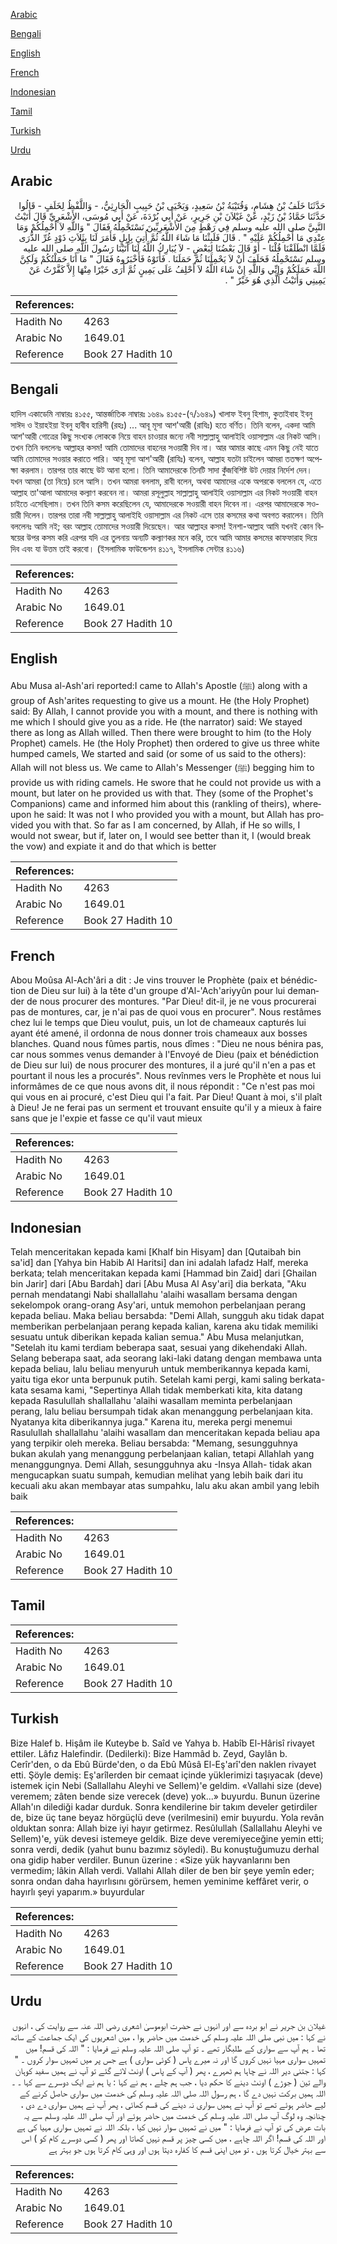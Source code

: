 [Arabic](#arabic)

[Bengali](#bengali)

[English](#english)

[French](#french)

[Indonesian](#indonesian)

[Tamil](#tamil)

[Turkish](#turkish)

[Urdu](#urdu)

## Arabic


<div dir="rtl" lang="ar" style={{fontSize:'larger',backgroundColor:'#f8f9fa',padding:20}}>
حَدَّثَنَا خَلَفُ بْنُ هِشَامٍ، وَقُتَيْبَةُ بْنُ سَعِيدٍ، وَيَحْيَى بْنُ حَبِيبٍ الْحَارِثِيُّ، - وَاللَّفْظُ لِخَلَفٍ - قَالُوا حَدَّثَنَا حَمَّادُ بْنُ زَيْدٍ، عَنْ غَيْلاَنَ بْنِ جَرِيرٍ، عَنْ أَبِي بُرْدَةَ، عَنْ أَبِي مُوسَى، الأَشْعَرِيِّ قَالَ أَتَيْتُ النَّبِيَّ صلى الله عليه وسلم فِي رَهْطٍ مِنَ الأَشْعَرِيِّينَ نَسْتَحْمِلُهُ فَقَالَ ‏"‏ وَاللَّهِ لاَ أَحْمِلُكُمْ وَمَا عِنْدِي مَا أَحْمِلُكُمْ عَلَيْهِ ‏"‏ ‏.‏ قَالَ فَلَبِثْنَا مَا شَاءَ اللَّهُ ثُمَّ أُتِيَ بِإِبِلٍ فَأَمَرَ لَنَا بِثَلاَثِ ذَوْدٍ غُرِّ الذُّرَى فَلَمَّا انْطَلَقْنَا قُلْنَا - أَوْ قَالَ بَعْضُنَا لِبَعْضٍ - لاَ يُبَارِكُ اللَّهُ لَنَا أَتَيْنَا رَسُولَ اللَّهِ صلى الله عليه وسلم نَسْتَحْمِلُهُ فَحَلَفَ أَنْ لاَ يَحْمِلَنَا ثُمَّ حَمَلَنَا ‏.‏ فَأَتَوْهُ فَأَخْبَرُوهُ فَقَالَ ‏"‏ مَا أَنَا حَمَلْتُكُمْ وَلَكِنَّ اللَّهَ حَمَلَكُمْ وَإِنِّي وَاللَّهِ إِنْ شَاءَ اللَّهُ لاَ أَحْلِفُ عَلَى يَمِينٍ ثُمَّ أَرَى خَيْرًا مِنْهَا إِلاَّ كَفَّرْتُ عَنْ يَمِينِي وَأَتَيْتُ الَّذِي هُوَ خَيْرٌ ‏"‏ ‏.‏
</div>
<div style={{backgroundColor:'#f8f9fa',padding:20, marginBottom: 10}}><table> <thead> <tr> <th>References:</th> <th></th> </tr> </thead> <tbody><tr><td>Hadith No</td><td>4263</td></tr><tr><td>Arabic No</td><td>1649.01</td></tr><tr><td>Reference</td><td>Book 27 Hadith 10</td></tr></tbody></table></div>

## Bengali


<div dir="ltr" lang="bn" style={{fontSize:'larger',backgroundColor:'#f8f9fa',padding:20}}>
হাদিস একাডেমি নাম্বারঃ ৪১৫৫, আন্তর্জাতিক নাম্বারঃ ১৬৪৯ ৪১৫৫-(৭/১৬৪৯) খালাফ ইবনু হিশাম, কুতাইবাহ ইবনু সাঈদ ও ইয়াহইয়া ইবনু হাবীব হারিসী (রহঃ) ... আবূ মূসা আশ'আরী (রাযিঃ) হতে বর্ণিত। তিনি বলেন, একদা আমি আশ'আরী গোত্রের কিছু সংখ্যক লোককে নিয়ে বাহন চাওয়ার জন্যে নবী সাল্লাল্লাহু আলাইহি ওয়াসাল্লাম এর নিকট আসি। তখন তিনি বললেনঃ আল্লাহর কসম! আমি তোমাদের বাহনের সওয়ারী দিব না। আর আমার কাছে এমন কিছু নেই যাতে আমি তোমাদের সওয়ার করাতে পারি। আবূ মূসা আশ'আরী (রাযিঃ) বলেন, আল্লাহ যতটা চাইলেন আমরা ততক্ষণ অপেক্ষা করলাম। তারপর তার কাছে উট আনা হলো। তিনি আমাদেরকে তিনটি সাদা কুঁজবিশিষ্ট উট দেয়ার নির্দেশ দেন। যখন আমরা (তা নিয়ে) চলে আসি। তখন আমরা বললাম, রাবী বলেন, অথবা আমাদের একে অপরকে বললেন যে, এতে আল্লাহ তা'আলা আমাদের কল্যাণ করবেন না। আমরা রসূলুল্লাহ সাল্লাল্লাহু আলাইহি ওয়াসাল্লাম এর নিকট সওয়ারী বাহন চাইতে এসেছিলাম। তখন তিনি কসম করেছিলেন যে, আমাদেরকে সওয়ারী বাহন দিবেন না। এরপর আমাদেরকে সওয়ারী দিলেন। তারপর তারা নবী সাল্লাল্লাহু আলাইহি ওয়াসাল্লাম এর নিকট এসে তার কসমের কথা অবগত করালেন। তিনি বললেনঃ আমি নই; বরং আল্লাহ তোমাদের সওয়ারী দিয়েছেন। আর আল্লাহর কসম! ইনশা-আল্লাহ আমি যখনই কোন বিষয়ের উপর কসম করি এরপর যদি এর তুলনায় অন্যটি কল্যাণকর মনে করি, তবে আমি আমার কসমের কাফফারাহ দিয়ে দিব এবং যা উত্তম তাই করবো। (ইসলামিক ফাউন্ডেশন ৪১১৭, ইসলামিক সেন্টার ৪১১৬)
</div>
<div style={{backgroundColor:'#f8f9fa',padding:20, marginBottom: 10}}><table> <thead> <tr> <th>References:</th> <th></th> </tr> </thead> <tbody><tr><td>Hadith No</td><td>4263</td></tr><tr><td>Arabic No</td><td>1649.01</td></tr><tr><td>Reference</td><td>Book 27 Hadith 10</td></tr></tbody></table></div>

## English


<div dir="ltr" lang="en" style={{fontSize:'larger',backgroundColor:'#f8f9fa',padding:20}}>
Abu Musa al-Ash'ari reported:I came to Allah's Apostle (ﷺ) along with a group of Ash'arites requesting to give us a mount. He (the Holy Prophet) said: By Allah, I cannot provide you with a mount, and there is nothing with me which I should give you as a ride. He (the narrator) said: We stayed there as long as Allah willed. Then there were brought to him (to the Holy Prophet) camels. He (the Holy Prophet) then ordered to give us three white humped camels, We started and said (or some of us said to the others): Allah will not bless us. We came to Allah's Messenger (ﷺ) begging him to provide us with riding camels. He swore that he could not provide us with a mount, but later on he provided us with that. They (some of the Prophet's Companions) came and informed him about this (rankling of theirs), whereupon he said: It was not I who provided you with a mount, but Allah has provided you with that. So far as I am concerned, by Allah, if He so wills, I would not swear, but if, later on, I would see better than it, I (would break the vow) and expiate it and do that which is better
</div>
<div style={{backgroundColor:'#f8f9fa',padding:20, marginBottom: 10}}><table> <thead> <tr> <th>References:</th> <th></th> </tr> </thead> <tbody><tr><td>Hadith No</td><td>4263</td></tr><tr><td>Arabic No</td><td>1649.01</td></tr><tr><td>Reference</td><td>Book 27 Hadith 10</td></tr></tbody></table></div>

## French


<div dir="ltr" lang="fr" style={{fontSize:'larger',backgroundColor:'#f8f9fa',padding:20}}>
Abou Moûsa Al-Ach'âri a dit : Je vins trouver le Prophète (paix et bénédiction de Dieu sur lui) à la tête d'un groupe d'Al-'Ach'ariyyûn pour lui demander de nous procurer des montures. "Par Dieu! dit-il, je ne vous procurerai pas de montures, car, je n'ai pas de quoi vous en procurer". Nous restâmes chez lui le temps que Dieu voulut, puis, un lot de chameaux capturés lui ayant été amené, il ordonna de nous donner trois chameaux aux bosses blanches. Quand nous fûmes partis, nous dîmes : "Dieu ne nous bénira pas, car nous sommes venus demander à l'Envoyé de Dieu (paix et bénédiction de Dieu sur lui) de nous procurer des montures, il a juré qu'il n'en a pas et pourtant il nous les a procurés". Nous revînmes vers le Prophète et nous lui informâmes de ce que nous avons dit, il nous répondit : "Ce n'est pas moi qui vous en ai procuré, c'est Dieu qui l'a fait. Par Dieu! Quant à moi, s'il plaît à Dieu! Je ne ferai pas un serment et trouvant ensuite qu'il y a mieux à faire sans que je l'expie et fasse ce qu'il vaut mieux
</div>
<div style={{backgroundColor:'#f8f9fa',padding:20, marginBottom: 10}}><table> <thead> <tr> <th>References:</th> <th></th> </tr> </thead> <tbody><tr><td>Hadith No</td><td>4263</td></tr><tr><td>Arabic No</td><td>1649.01</td></tr><tr><td>Reference</td><td>Book 27 Hadith 10</td></tr></tbody></table></div>

## Indonesian


<div dir="ltr" lang="id" style={{fontSize:'larger',backgroundColor:'#f8f9fa',padding:20}}>
Telah menceritakan kepada kami [Khalf bin Hisyam] dan [Qutaibah bin sa'id] dan [Yahya bin Habib Al Haritsi] dan ini adalah lafadz Half, mereka berkata; telah menceritakan kepada kami [Hammad bin Zaid] dari [Ghailan bin Jarir] dari [Abu Bardah] dari [Abu Musa Al Asy'ari] dia berkata, "Aku pernah mendatangi Nabi shallallahu 'alaihi wasallam bersama dengan sekelompok orang-orang Asy'ari, untuk memohon perbelanjaan perang kepada beliau. Maka beliau bersabda: "Demi Allah, sungguh aku tidak dapat memberikan perbelanjaan perang kepada kalian, karena aku tidak memiliki sesuatu untuk diberikan kepada kalian semua." Abu Musa melanjutkan, "Setelah itu kami terdiam beberapa saat, sesuai yang dikehendaki Allah. Selang beberapa saat, ada seorang laki-laki datang dengan membawa unta kepada beliau, lalu beliau menyuruh untuk memberikannya kepada kami, yaitu tiga ekor unta berpunuk putih. Setelah kami pergi, kami saling berkata-kata sesama kami, "Sepertinya Allah tidak memberkati kita, kita datang kepada Rasulullah shallallahu 'alaihi wasallam meminta perbelanjaan perang, lalu beliau bersumpah tidak akan menanggung perbelanjaan kita. Nyatanya kita diberikannya juga." Karena itu, mereka pergi menemui Rasulullah shallallahu 'alaihi wasallam dan menceritakan kepada beliau apa yang terpikir oleh mereka. Beliau bersabda: "Memang, sesungguhnya bukan akulah yang menanggung perbelanjaan kalian, tetapi Allahlah yang menanggungnya. Demi Allah, sesungguhnya aku -Insya Allah- tidak akan mengucapkan suatu sumpah, kemudian melihat yang lebih baik dari itu kecuali aku akan membayar atas sumpahku, lalu aku akan ambil yang lebih baik
</div>
<div style={{backgroundColor:'#f8f9fa',padding:20, marginBottom: 10}}><table> <thead> <tr> <th>References:</th> <th></th> </tr> </thead> <tbody><tr><td>Hadith No</td><td>4263</td></tr><tr><td>Arabic No</td><td>1649.01</td></tr><tr><td>Reference</td><td>Book 27 Hadith 10</td></tr></tbody></table></div>

## Tamil


<div dir="ltr" lang="ta" style={{fontSize:'larger',backgroundColor:'#f8f9fa',padding:20}}>

</div>
<div style={{backgroundColor:'#f8f9fa',padding:20, marginBottom: 10}}><table> <thead> <tr> <th>References:</th> <th></th> </tr> </thead> <tbody><tr><td>Hadith No</td><td>4263</td></tr><tr><td>Arabic No</td><td>1649.01</td></tr><tr><td>Reference</td><td>Book 27 Hadith 10</td></tr></tbody></table></div>

## Turkish


<div dir="ltr" lang="tr" style={{fontSize:'larger',backgroundColor:'#f8f9fa',padding:20}}>
Bize Halef b. Hişâm ile Kuteybe b. Saîd ve Yahya b. Habîb El-Hârisî rivayet ettiler. Lâfız Halefindir. (Dedilerki): Bize Hammâd b. Zeyd, Gaylân b. Cerîr'den, o da Ebû Bürde'den, o da Ebû Mûsâ El-Eş'arî'den naklen rivayet etti. Şöyle demiş: Eş'arîlerden bir cemaat içinde yüklerimizi taşıyacak (deve) istemek için Nebi (Sallallahu Aleyhi ve Sellem)'e geldim. «Vallahi size (deve) veremem; zâten bende size verecek (deve) yok...» buyurdu. Bunun üzerine Allah'ın dilediği kadar durduk. Sonra kendilerine bir takım develer getirdiler de, bize üç tane beyaz hörgüçlü deve (verilmesini) emir buyurdu. Yola revân olduktan sonra: Allah bize iyi hayır getirmez. Resûlullah (Sallallahu Aleyhi ve Sellem)'e, yük devesi istemeye geldik. Bize deve veremiyeceğine yemin etti; sonra verdi, dedik (yahut bunu bazımız söyledi). Bu konuştuğumuzu derhal ona gidip haber verdiler. Bunun üzerine : «Size yük hayvanlarını ben vermedim; lâkin Allah verdi. Vallahi Allah diler de ben bir şeye yemîn eder; sonra ondan daha hayırlısını görürsem, hemen yeminime keffâret verir, o hayırlı şeyi yaparım.» buyurdular
</div>
<div style={{backgroundColor:'#f8f9fa',padding:20, marginBottom: 10}}><table> <thead> <tr> <th>References:</th> <th></th> </tr> </thead> <tbody><tr><td>Hadith No</td><td>4263</td></tr><tr><td>Arabic No</td><td>1649.01</td></tr><tr><td>Reference</td><td>Book 27 Hadith 10</td></tr></tbody></table></div>

## Urdu


<div dir="rtl" lang="ur" style={{fontSize:'larger',backgroundColor:'#f8f9fa',padding:20}}>
غیلان بن جریر نے ابو بردہ سے اور انہوں نے حضرت ابوموسیٰ اشعری رضی اللہ عنہ سے روایت کی ، انہوں نے کہا : میں نبی صلی اللہ علیہ وسلم کی خدمت میں حاضر ہوا ، میں اشعریوں کی ایک جماعت کے ساتھ تھا ۔ ہم آپ سے سواری کے طلبگار تھے ۔ تو آپ صلی اللہ علیہ وسلم نے فرمایا : " اللہ کی قسم! میں تمہیں سواری مہیا نہیں کروں گا اور نہ میرے پاس ( کوئی سواری ) ہے جس پر میں تمہیں سوار کروں ۔ " کہا : جتنی دیر اللہ نے چاہا ہم ٹھہرے ، پھر ( آپ کے پاس ) اونٹ لائے گئے تو آپ نے ہمیں سفید کوہان والے تین ( جوڑے ) اونٹ دینے کا حکم دیا ، جب ہم چلے ، ہم نے کہا : یا ہم نے ایک دوسرے سے کہا ۔ ۔ اللہ ہمیں برکت نہیں دے گا ، ہم رسول اللہ صلی اللہ علیہ وسلم کی خدمت میں سواری حاصل کرنے کے لیے حاضر ہوئے تھے تو آپ نے ہمیں سواری نہ دینے کی قسم کھائی ، پھر آپ نے ہمیں سواری دے دی ، چنانچہ وہ لوگ آپ صلی اللہ علیہ وسلم کی خدمت میں حاضر ہوئے اور آپ صلی اللہ علیہ وسلم سے یہ بات عرض کی تو آپ نے فرمایا : " میں نے تمہیں سوار نہیں کیا ، بلکہ اللہ نے تمہیں سواری مہیا کی ہے اور اللہ کی قسم! اگر اللہ چاہے ، میں کسی چیز پر قسم نہیں کھاتا اور پھر ( کسی دوسرے کام کو ) اس سے بہتر خیال کرتا ہوں ، تو میں اپنی قسم کا کفارہ دیتا ہوں اور وہی کام کرتا ہوں جو بہتر ہے
</div>
<div style={{backgroundColor:'#f8f9fa',padding:20, marginBottom: 10}}><table> <thead> <tr> <th>References:</th> <th></th> </tr> </thead> <tbody><tr><td>Hadith No</td><td>4263</td></tr><tr><td>Arabic No</td><td>1649.01</td></tr><tr><td>Reference</td><td>Book 27 Hadith 10</td></tr></tbody></table></div>